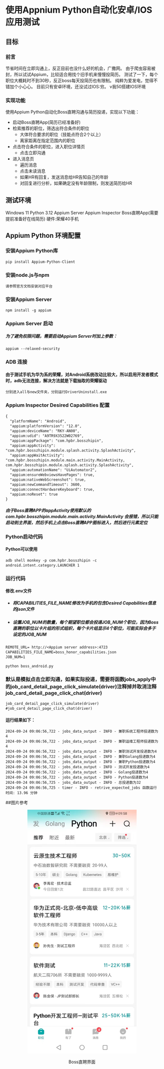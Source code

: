 # 使用Appnium Python自动化安卓/IOS应用测试
## 目标
### 前言

节省时间在立即沟通上，反正目前也没什么好的机会，广撒网。
由于爬虫容易被封，所以试试Appium，比较适合用找个旧手机来慢慢投简历。
测试了一下，每个职位大概耗时不到30秒，反正boss每天投简历也有限制。
纯粹为爱发电，觉得不错加个小心心。
目前只有安卓环境，还没试过IOS:穷。
v我50搭建IOS环境
### 实现功能
使用Appium Python自动化Boss直聘沟通与简历投递，实现以下功能：
  - 启动Boss直聘App(简历已经准备好)
  - 检索推荐的职位，筛选出符合条件的职位
    - 大体符合要求的职位（技能点符合2个以上）
    - 离家距离在指定范围内的职位 
  - 点击符合条件的职位，进入职位详情页
    - 点击立即沟通
  - 进入消息页
    - 遍历消息
    - 点击未读消息
    - 如果HR有回复，发送消息给HR告知自己的年龄
    - 对回复进行分析，如果确定没有年龄限制，则发送简历给HR

## 测试环境
Windows 11
Python 3.12
Appium Server
Appium Inspector
Boss直聘App(需要提前准备好在线简历)
硬件:荣耀40手机

## Appium Python 环境配置
### 安装Appium Python库
```
pip install Appium-Python-Client
```
### 安装node.js与npm

```
请参照官方文档安装对应平台
```
### 安装Appium Server
```
npm install -g appium
```
### Appium Server 启动
##### 为了避免权限问题，需要启动Appium Server时加上参数：
```
appium --relaxed-security
```
### ADB 连接

#### 由于测试手机为华为系的荣耀，对Android系统改动比较大，所以启用开发者模式时，adb无法连接，解决方法就是下载抽取的荣耀驱动
```
分别进入all与new文件夹，分别运行DriverUninstall.exe
```

### Appium Inspector Desired Capabilities 配置
```
{
  "platformName": "Android",
  "appium:platformVersion": "12.0",
  "appium:deviceName": "RKY-AN00",
  "appium:udid": "A9TR9X3522W02769",
  "appium:appPackage": "com.hpbr.bosszhipin",
  "appium:appActivity": "com.hpbr.bosszhipin.module.splash.activity.SplashActivity",
  "appium:appWaitActivity": "com.hpbr.bosszhipin.module.main.activity.MainActivity, com.hpbr.bosszhipin.module.splash.activity.SplashActivity",
  "appium:automationName": "UiAutomator2",
  "appium:ensureWebviewsHavePages": true,
  "appium:nativeWebScreenshot": true,
  "appium:newCommandTimeout": 3600,
  "appium:connectHardwareKeyboard": true,
  "appium:noReset": true
}
```
##### 由于Boss直聘APP的appActivity使用默认的com.hpbr.bosszhipin.module.main.activity.MainActivity 会报错，所以只能启动到主界面，然后手机上点击Boss直聘APP图标进入，然后进行元素定位

### Python启动代码
#### Python可以使用
```
adb shell monkey -p com.hpbr.bosszhipin -c android.intent.category.LAUNCHER 1
```

### 运行代码
#### 修改.env文件
  - ##### 将CAPABILITIES_FILE_NAME修改为手机的包含Desired Capabilities信息的json文件
  - ##### 设置JOB_NUM的数量，每个期望职位都会投递JOB_NUM个职位，因为Boss直聘的职位以卡片组的形式组织，每个卡片组显示4个职位，可能实际会多于设定的JOB_NUM

```
REMOTE_URL= http://<Appium server address>:4723
CAPABILITIES_FILE_NAME=boss_honor_capabilities.json
JOB_NUM=1
```
```
python boss_android.py
```

### 默认是模拟点击立即沟通，如果实际投递，需要将函数jobs_apply中的job_card_detail_page_click_simulate(driver)注释掉并取消注释job_card_detail_page_click_chat(driver)

```
job_card_detail_page_click_simulate(driver)
#job_card_detail_page_click_chat(driver)
```

#### 运行结果如下：
```
2024-09-24 09:06:56,722 - jobs_data_output - INFO - 兼职系统工程师投递数为4
2024-09-24 09:06:56,722 - jobs_data_output - INFO - 兼职运维工程师投递数为4
2024-09-24 09:06:56,722 - jobs_data_output - INFO - 兼职测试开发投递数为4
2024-09-24 09:06:56,722 - jobs_data_output - INFO - 兼职Golang投递数为4
2024-09-24 09:06:56,722 - jobs_data_output - INFO - 兼职Python投递数为4
2024-09-24 09:06:56,722 - jobs_data_output - INFO - 测试开发投递数为4
2024-09-24 09:06:56,722 - jobs_data_output - INFO - Golang投递数为4
2024-09-24 09:06:56,722 - jobs_data_output - INFO - Python投递数为4
2024-09-24 09:06:56,725 - jobs_data_output - INFO - 总投递数为32
2024-09-24 09:06:56,725 - timer - INFO - retrive_expected_jobs 函数运行时间: 13.96 分钟
```

##图片参考

<div style="text-align: center;">
    <img src="screen_shots/20240924100429.jpg" alt="Boss直聘界面" width="360" height="800">
    <p>Boss直聘界面</p>
</div>

